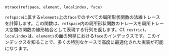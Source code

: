```
ntrace(refspace, element, localindex, face)
```

`refspace`に属する`elements`上の`face`でのすべての局所形状関数の法線トレースを計算します。この関数は、`refspace`内の局所形状関数のトレースを局所トレース空間の関数の線形結合として表現する行列を返します。Cf. `restrict`。`localindex`は、`elements`の面の列挙における`face`のインデックスです。このインデックスを知ることで、多くの特別なケースで高度に最適化された実装が可能になります。
